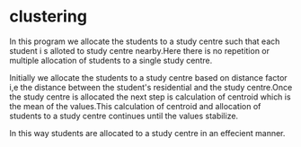 # clustering
In this program we allocate the students to a study centre such that each student i s alloted to study centre nearby.Here there is no 
repetition or multiple allocation of students to a single study centre.

Initially we allocate the students to a study centre based on distance factor i,e the distance between the student's residential and the
study centre.Once the study centre is allocated the next step is calculation of centroid which is the mean of the values.This calculation 
of centroid and allocation of students to a study centre continues until the values stabilize.

In this way students are allocated to a study centre in an effecient manner.
